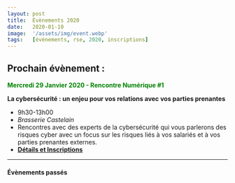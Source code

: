 ```yaml
---
layout: post
title:  Évènements 2020
date:   2020-01-10
image:  '/assets/img/event.webp'
tags:   [évènements, rse, 2020, inscriptions]
---
```


## Prochain évènement :

<span style='color:green '>**Mercredi 29 Janvier 2020 - Rencontre Numérique #1**</span>

**La cybersécurité : un enjeu pour vos relations avec vos parties prenantes**

- 9h30-13h00
- *Brasserie Castelain*
- Rencontres avec des experts de la cybersécurité qui vous parlerons des risques cyber avec un focus sur les risques liés à vos salariés et à vos parties prenantes externes.
- [**Détails et Inscriptions**](https://www.helloasso.com/associations/le-pole-d-excellence-regional-de-l-agroalimentaire-agroe/evenements/agroclubrse-10-la-cybersecurite-vos-parties-prenantes-sont-un-risque)

---






#### Évènements passés


